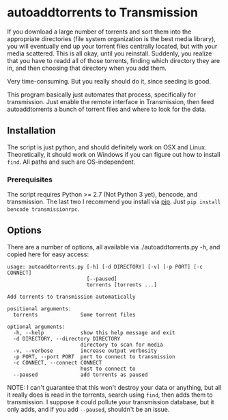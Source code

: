 autoaddtorrents to Transmission
===============================

If you download a large number of torrents and sort them into the appropriate directories (file system organization is the best media library), you will eventually end up your torrent files centrally located, but with your media scattered. This is all okay, until you reinstall. Suddenly, you realize that you have to readd all of those torrents, finding which directory they are in, and then choosing that directory when you add them.

Very time-consuming. But you really should do it, since seeding is good.

This program basically just automates that process, specifically for transmission. Just enable the remote interface in Transmission, then feed autoaddtorrents a bunch of torrent files and where to look for the data.

Installation
------------

The script is just python, and should definitely work on OSX and Linux. Theoretically, it should work on Windows if you can figure out how to install `find`. All paths and such are OS-independent.

### Prerequisites

The script requires Python >= 2.7 (Not Python 3 yet), bencode, and transmission. The last two I recommend you install via [pip](http://www.pip-installer.org/en/latest/installing.html). Just `pip install bencode transmissionrpc`.

Options
-------

There are a number of options, all available via ./autoaddtorrents.py -h, and copied here for easy access:

    usage: autoaddtorrents.py [-h] [-d DIRECTORY] [-v] [-p PORT] [-c CONNECT]
                              [--paused]
                              torrents [torrents ...]

    Add torrents to transmission automatically

    positional arguments:
      torrents              Some torrent files

    optional arguments:
      -h, --help            show this help message and exit
      -d DIRECTORY, --directory DIRECTORY
                            directory to scan for media
      -v, --verbose         increase output verbosity
      -p PORT, --port PORT  port to connect to transmission
      -c CONNECT, --connect CONNECT
                            host to connect to
      --paused              add torrents as paused

NOTE: I can't guarantee that this won't destroy your data or anything, but all it really does is read in the torrents, search using `find`, then adds them to transmission. I suppose it could pollute your transmission database, but it only adds, and if you add `--paused`, shouldn't be an issue.
